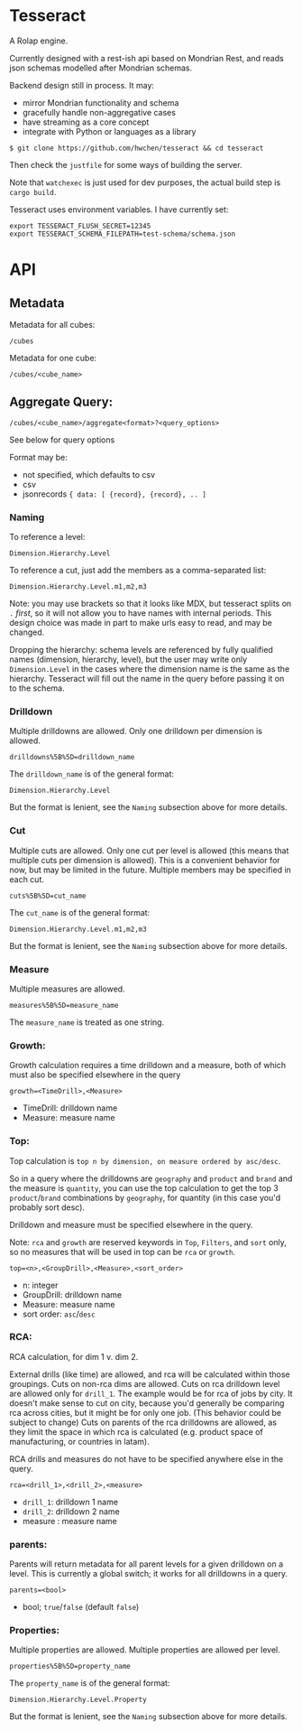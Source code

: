 # Tesseract

A Rolap engine.

Currently designed with a rest-ish api based on Mondrian Rest, and reads json schemas modelled after Mondrian schemas.

Backend design still in process. It may:
- mirror Mondrian functionality and schema
- gracefully handle non-aggregative cases
- have streaming as a core concept
- integrate with Python or languages as a library

```
$ git clone https://github.com/hwchen/tesseract && cd tesseract
```

Then check the `justfile` for some ways of building the server.

Note that `watchexec` is just used for dev purposes, the actual build step is `cargo build`.

Tesseract uses environment variables. I have currently set:
```
export TESSERACT_FLUSH_SECRET=12345
export TESSERACT_SCHEMA_FILEPATH=test-schema/schema.json
```

# API

## Metadata
Metadata for all cubes:
```
/cubes
```

Metadata for one cube:
```
/cubes/<cube_name>
```

## Aggregate Query:
```
/cubes/<cube_name>/aggregate<format>?<query_options>
```
See below for query options

Format may be:
- not specified, which defaults to csv
- csv
- jsonrecords `{ data: [ {record}, {record}, .. ]`

### Naming

To reference a level:
```
Dimension.Hierarchy.Level
```

To reference a cut, just add the members as a comma-separated list:
```
Dimension.Hierarchy.Level.m1,m2,m3
```

Note: you may use brackets so that it looks like MDX, but tesseract splits on `.` _first_, so it will not allow you to have names with internal periods. This design choice was made in part to make urls easy to read, and may be changed.

Dropping the hierarchy: schema levels are referenced by fully qualified names (dimension, hierarchy, level), but the user may write only `Dimension.Level` in the cases where the dimension name is the same as the hierarchy. Tesseract will fill out the name in the query before passing it on to the schema.

### Drilldown
Multiple drilldowns are allowed.
Only one drilldown per dimension is allowed.
```
drilldowns%5B%5D=drilldown_name
```
The `drilldown_name` is of the general format:
```
Dimension.Hierarchy.Level
```
But the format is lenient, see the `Naming` subsection above for more details.

### Cut
Multiple cuts are allowed.
Only one cut per level is allowed (this means that multiple cuts per dimension is allowed). This is a convenient behavior for now, but may be limited in the future.
Multiple members may be specified in each cut.
```
cuts%5B%5D=cut_name
```
The `cut_name` is of the general format:
```
Dimension.Hierarchy.Level.m1,m2,m3
```
But the format is lenient, see the `Naming` subsection above for more details.

### Measure
Multiple measures are allowed.
```
measures%5B%5D=measure_name
```

The `measure_name` is treated as one string.

### Growth:
Growth calculation requires a time drilldown and a measure, both of which must also be specified elsewhere in the query
```
growth=<TimeDrill>,<Measure>
```
- TimeDrill: drilldown name
- Measure: measure name

### Top:
Top calculation is `top n by dimension, on measure ordered by asc/desc`.

So in a query where the drilldowns are `geography` and `product` and `brand` and the measure is `quantity`, you can use the top calculation to get the top 3 `product`/`brand` combinations by `geography`, for quantity (in this case you'd probably sort desc).

Drilldown and measure must be specified elsewhere in the query.

Note: `rca` and `growth` are reserved keywords in `Top`, `Filters`, and `sort` only, so no measures that will be used in top can be `rca` or `growth`.

```
top=<n>,<GroupDrill>,<Measure>,<sort_order>
```
- n: integer
- GroupDrill: drilldown name
- Measure: measure name
- sort order: `asc`/`desc`

### RCA:
RCA calculation, for dim 1 v. dim 2.

External drills (like time) are allowed, and rca will be calculated within those groupings.
Cuts on non-rca dims are allowed.
Cuts on rca drilldown level are allowed only for `drill_1`. The example would be for rca of jobs by city. It doesn't make sense to cut on city, because you'd generally be comparing rca across cities, but it might be for only one job. (This behavior could be subject to change)
Cuts on parents of the rca drilldowns are allowed, as they limit the space in which rca is calculated (e.g. product space of manufacturing, or countries in latam).

RCA drills and measures do not have to be specified anywhere else in the query.

```
rca=<drill_1>,<drill_2>,<measure>
```
- `drill_1`: drilldown 1 name
- `drill_2`: drilldown 2 name
- measure : measure name

### parents:
Parents will return metadata for all parent levels for a given drilldown on a level.
This is currently a global switch; it works for all drilldowns in a query.
```
parents=<bool>
```
- bool; `true`/`false` (default `false`)

### Properties:
Multiple properties are allowed.
Multiple properties are allowed per level.
```
properties%5B%5D=property_name
```
The `property_name` is of the general format:
```
Dimension.Hierarchy.Level.Property
```
But the format is lenient, see the `Naming` subsection above for more details.
